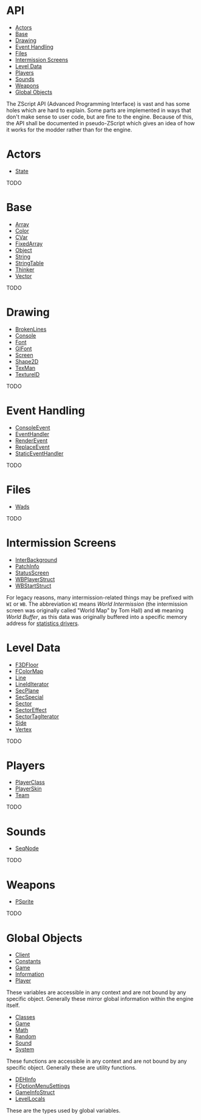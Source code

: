 # API

<!-- vim-markdown-toc GFM -->

* [Actors](#actors)
* [Base](#base)
* [Drawing](#drawing)
* [Event Handling](#event-handling)
* [Files](#files)
* [Intermission Screens](#intermission-screens)
* [Level Data](#level-data)
* [Players](#players)
* [Sounds](#sounds)
* [Weapons](#weapons)
* [Global Objects](#global-objects)

<!-- vim-markdown-toc -->

The ZScript API (Advanced Programming Interface) is vast and has some holes
which are hard to explain. Some parts are implemented in ways that don't make
sense to user code, but are fine to the engine. Because of this, the API shall
be documented in pseudo-ZScript which gives an idea of how it works for the
modder rather than for the engine.

# Actors

<!-- inter-toc actor -->

* [State](api-actor-State.md)

<!-- end -->

TODO

# Base

<!-- inter-toc base -->

* [Array](api-base-Array.md)
* [Color](api-base-Color.md)
* [CVar](api-base-CVar.md)
* [FixedArray](api-base-FixedArray.md)
* [Object](api-base-Object.md)
* [String](api-base-String.md)
* [StringTable](api-base-StringTable.md)
* [Thinker](api-base-Thinker.md)
* [Vector](api-base-Vector.md)

<!-- end -->

TODO

# Drawing

<!-- inter-toc drawing -->

* [BrokenLines](api-drawing-BrokenLines.md)
* [Console](api-drawing-Console.md)
* [Font](api-drawing-Font.md)
* [GIFont](api-drawing-GIFont.md)
* [Screen](api-drawing-Screen.md)
* [Shape2D](api-drawing-Shape2D.md)
* [TexMan](api-drawing-TexMan.md)
* [TextureID](api-drawing-TextureID.md)

<!-- end -->

TODO

# Event Handling

<!-- inter-toc events -->

* [ConsoleEvent](api-events-ConsoleEvent.md)
* [EventHandler](api-events-EventHandler.md)
* [RenderEvent](api-events-RenderEvent.md)
* [ReplaceEvent](api-events-ReplaceEvent.md)
* [StaticEventHandler](api-events-StaticEventHandler.md)

<!-- end -->

TODO

# Files

<!-- inter-toc files -->

* [Wads](api-files-Wads.md)

<!-- end -->

TODO

# Intermission Screens

<!-- inter-toc inter -->

* [InterBackground](api-inter-InterBackground.md)
* [PatchInfo](api-inter-PatchInfo.md)
* [StatusScreen](api-inter-StatusScreen.md)
* [WBPlayerStruct](api-inter-WBPlayerStruct.md)
* [WBStartStruct](api-inter-WBStartStruct.md)

<!-- end -->

For legacy reasons, many intermission-related things may be prefixed with `WI`
or `WB`. The abbreviation `WI` means *World Intermission* (the intermission
screen was originally called "World Map" by Tom Hall) and `WB` meaning *World
Buffer*, as this data was originally buffered into a specific memory address
for [statistics drivers][1].

[1]: https://doomwiki.org/wiki/Statistics_driver

# Level Data

<!-- inter-toc level -->

* [F3DFloor](api-level-F3DFloor.md)
* [FColorMap](api-level-FColorMap.md)
* [Line](api-level-Line.md)
* [LineIdIterator](api-level-LineIdIterator.md)
* [SecPlane](api-level-SecPlane.md)
* [SecSpecial](api-level-SecSpecial.md)
* [Sector](api-level-Sector.md)
* [SectorEffect](api-level-SectorEffect.md)
* [SectorTagIterator](api-level-SectorTagIterator.md)
* [Side](api-level-Side.md)
* [Vertex](api-level-Vertex.md)

<!-- end -->

TODO

# Players

<!-- inter-toc player -->

* [PlayerClass](api-player-PlayerClass.md)
* [PlayerSkin](api-player-PlayerSkin.md)
* [Team](api-player-Team.md)

<!-- end -->

TODO

# Sounds

<!-- inter-toc sound -->

* [SeqNode](api-sound-SeqNode.md)

<!-- end -->

TODO

# Weapons

<!-- inter-toc wep -->

* [PSprite](api-wep-PSprite.md)

<!-- end -->

TODO

# Global Objects

<!-- inter-toc global-data -->

* [Client](api-global-data-Client.md)
* [Constants](api-global-data-Constants.md)
* [Game](api-global-data-Game.md)
* [Information](api-global-data-Information.md)
* [Player](api-global-data-Player.md)

<!-- end -->

These variables are accessible in any context and are not bound by any specific
object. Generally these mirror global information within the engine itself.

<!-- inter-toc global-func -->

* [Classes](api-global-func-Classes.md)
* [Game](api-global-func-Game.md)
* [Math](api-global-func-Math.md)
* [Random](api-global-func-Random.md)
* [Sound](api-global-func-Sound.md)
* [System](api-global-func-System.md)

<!-- end -->

These functions are accessible in any context and are not bound by any specific
object. Generally these are utility functions.

<!-- inter-toc global-type -->

* [DEHInfo](api-global-DEHInfo.md)
* [FOptionMenuSettings](api-global-FOptionMenuSettings.md)
* [GameInfoStruct](api-global-GameInfoStruct.md)
* [LevelLocals](api-global-LevelLocals.md)

<!-- end -->

These are the types used by global variables.

<!-- EOF -->

